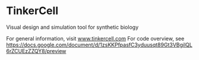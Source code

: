 # TinkerCell

Visual design and simulation tool for synthetic biology

For general information, visit www.tinkercell.com
For code overview, see https://docs.google.com/document/d/1zsKKPfpasfC3yduusqt89Gt3VBgilQL6rZCUEzZZQY8/preview

